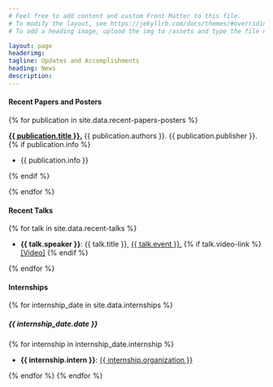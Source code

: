 ```yaml
---
# Feel free to add content and custom Front Matter to this file.
# To modify the layout, see https://jekyllrb.com/docs/themes/#overriding-theme-defaults
# To add a heading image, upload the img to /assets and type the file name + extension into "headerimg"

layout: page
headerimg: 
tagline: Updates and Accomplishments
heading: News
description: 
---
```

<!-- .recent_papers_posters -->
<div class="container">
    <div class="row mb-5">
        <div class="col">
            <h4 class="mb-4">Recent Papers and Posters</h4>
            {% for publication in site.data.recent-papers-posters %}
            <p><B><a href="{{ publication.link}}">{{ publication.title }}.</a></B> {{ publication.authors }}. {{ publication.publisher }}.
                {% if publication.info %}
            <ul><li>{{ publication.info }}</li></ul>
                {% endif %}
            </p>{% endfor %}
        </div>
    </div>
</div>
<!-- /.recent_papers_posters -->
<!-- .recent_talks -->
<div class="container">
    <div class="row mb-5">
        <div class="col">
            <h4 class="mb-4">Recent Talks</h4>
            {% for talk in site.data.recent-talks %}
            <ul>
                <li>
                    <B>{{ talk.speaker }}</B>: {{ talk.title }}, <a href="{{ talk.link}}">{{ talk.event }}.</a> 
                        {% if talk.video-link %}
                    <a href="{{ talk.video-link }}">[Video]</a>
                        {% endif %}
                </li>
            </ul>
            {% endfor %}
        </div>
    </div>
</div>
<!-- /.recent_talks -->
<!-- .internships -->
<div class="container">
    <div class="row mb-5">
        <div class="col">
            <h4 class="mb-4">Internships</h4>
            {% for internship_date in site.data.internships %}
                <h5 class="mb-4">{{ internship_date.date }}</h5>
                    {% for internship in internship_date.internship %}
                        <ul class="mb-4">
                            <li><B>{{ internship.intern }}</B>: <a href="{{ internship.org-link}}">{{ internship.organization }}</a></li>
                        </ul>
                    {% endfor %}
            {% endfor %}
        </div>
    </div>
</div>
<!-- /.internships -->